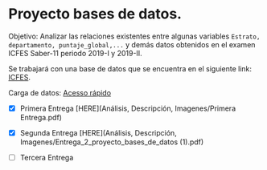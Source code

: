 # **Proyecto bases de datos.** 

Objetivo: Analizar las relaciones existentes entre algunas variables `Estrato, departamento, puntaje_global,...` y demás datos obtenidos en el examen ICFES Saber-11 periodo 2019-I y 2019-II.

Se trabajará con una base de datos que se encuentra en el siguiente link: [ICFES](https://www.datos.gov.co/Educaci-n/Saber-11-2019-2/ynam-yc42/data).

Carga de datos: [Acesso rápido](Code/CargaDatos.sql)

- [x] Primera Entrega [HERE](Análisis, Descripción, Imagenes/Primera Entrega.pdf)
- [x] Segunda Entrega [HERE](Análisis, Descripción, Imagenes/Entrega_2_proyecto_bases_de_datos (1).pdf)
- [ ] Tercera Entrega



